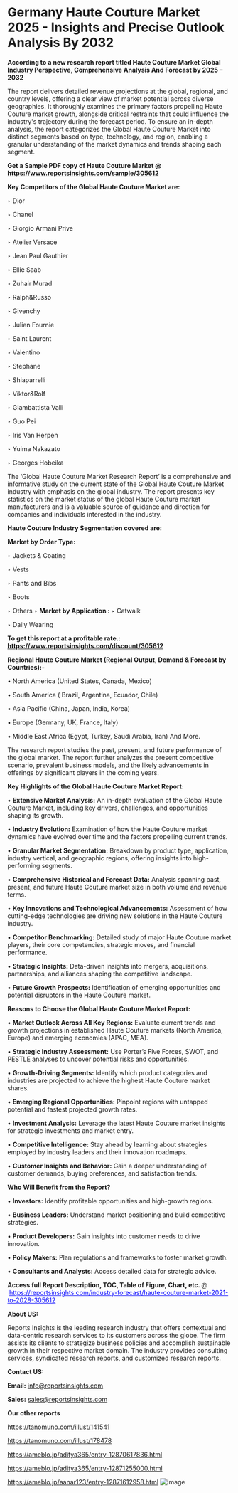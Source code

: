 # Germany Haute Couture Market 2025 - Insights and Precise Outlook Analysis By 2032

<strong>According to a new research report titled Haute Couture Market Global Industry Perspective, Comprehensive Analysis And Forecast by 2025 – 2032</strong>

The report delivers detailed revenue projections at the global, regional, and country levels, offering a clear view of market potential across diverse geographies. It thoroughly examines the primary factors propelling Haute Couture market growth, alongside critical restraints that could influence the industry's trajectory during the forecast period. To ensure an in-depth analysis, the report categorizes the Global Haute Couture Market into distinct segments based on type, technology, and region, enabling a granular understanding of the market dynamics and trends shaping each segment.

<strong>Get a Sample PDF copy of Haute Couture Market </strong><strong>@<a href=https://www.reportsinsights.com/sample/305612 style=color:#0000ff;> https://www.reportsinsights.com/sample/305612</a></strong></font>

<strong>Key Competitors of the Global Haute Couture Market are:</strong>

‣ Dior

‣ Chanel

‣ Giorgio Armani Prive

‣ Atelier Versace

‣ Jean Paul Gauthier

‣ Ellie Saab

‣ Zuhair Murad

‣ Ralph&Russo

‣ Givenchy

‣ Julien Fournie

‣ Saint Laurent

‣ Valentino

‣ Stephane

‣ Shiaparrelli

‣ Viktor&Rolf

‣ Giambattista Valli

‣ Guo Pei

‣ Iris Van Herpen

‣ Yuima Nakazato

‣ Georges Hobeika

The ‘Global Haute Couture Market Research Report’ is a comprehensive and informative study on the current state of the Global Haute Couture Market industry with emphasis on the global industry. The report presents key statistics on the market status of the global Haute Couture market manufacturers and is a valuable source of guidance and direction for companies and individuals interested in the industry.

<strong>Haute Couture Industry Segmentation covered are:</strong>

<strong>Market by Order Type: </strong>

‣ Jackets & Coating

‣ Vests

‣ Pants and Bibs

‣ Boots

‣ Others
‣ 
<strong>Market by Application :</strong>
‣ Catwalk

‣ Daily Wearing

<strong>To get this report at a profitable rate.: <a href=https://www.reportsinsights.com/discount/305612 style=color:#0000ff;>https://www.reportsinsights.com/discount/305612</a></strong></font>

<strong>Regional Haute Couture Market (Regional Output, Demand &amp; Forecast by Countries):-</strong>

• North America (United States, Canada, Mexico)

• South America ( Brazil, Argentina, Ecuador, Chile)

• Asia Pacific (China, Japan, India, Korea)

• Europe (Germany, UK, France, Italy)

• Middle East Africa (Egypt, Turkey, Saudi Arabia, Iran) And More.

The research report studies the past, present, and future performance of the global market. The report further analyzes the present competitive scenario, prevalent business models, and the likely advancements in offerings by significant players in the coming years.

<strong>Key Highlights of the Global Haute Couture Market Report:</strong>

• <strong>Extensive Market Analysis:</strong> An in-depth evaluation of the Global Haute Couture Market, including key drivers, challenges, and opportunities shaping its growth.

• <strong>Industry Evolution:</strong> Examination of how the Haute Couture market dynamics have evolved over time and the factors propelling current trends.

• <strong>Granular Market Segmentation:</strong> Breakdown by product type, application, industry vertical, and geographic regions, offering insights into high-performing segments.

• <strong>Comprehensive Historical and Forecast Data:</strong> Analysis spanning past, present, and future Haute Couture market size in both volume and revenue terms.

• <strong>Key Innovations and Technological Advancements:</strong> Assessment of how cutting-edge technologies are driving new solutions in the Haute Couture industry.

• <strong>Competitor Benchmarking:</strong> Detailed study of major Haute Couture market players, their core competencies, strategic moves, and financial performance.

• <strong>Strategic Insights:</strong> Data-driven insights into mergers, acquisitions, partnerships, and alliances shaping the competitive landscape.

• <strong>Future Growth Prospects:</strong> Identification of emerging opportunities and potential disruptors in the Haute Couture market.

<strong>Reasons to Choose the Global Haute Couture Market Report:</strong>

• <strong>Market Outlook Across All Key Regions:</strong> Evaluate current trends and growth projections in established Haute Couture markets (North America, Europe) and emerging economies (APAC, MEA).

• <strong>Strategic Industry Assessment:</strong> Use Porter’s Five Forces, SWOT, and PESTLE analyses to uncover potential risks and opportunities.

• <strong>Growth-Driving Segments:</strong> Identify which product categories and industries are projected to achieve the highest Haute Couture market shares.

• <strong>Emerging Regional Opportunities:</strong> Pinpoint regions with untapped potential and fastest projected growth rates.

• <strong>Investment Analysis:</strong> Leverage the latest Haute Couture market insights for strategic investments and market entry.

• <strong>Competitive Intelligence:</strong> Stay ahead by learning about strategies employed by industry leaders and their innovation roadmaps.

• <strong>Customer Insights and Behavior:</strong> Gain a deeper understanding of customer demands, buying preferences, and satisfaction trends.

<strong>Who Will Benefit from the Report?</strong>

• <strong>Investors:</strong> Identify profitable opportunities and high-growth regions.

• <strong>Business Leaders:</strong> Understand market positioning and build competitive strategies.

• <strong>Product Developers:</strong> Gain insights into customer needs to drive innovation.

• <strong>Policy Makers:</strong> Plan regulations and frameworks to foster market growth.

• <strong>Consultants and Analysts:</strong> Access detailed data for strategic advice.
</ul>
<strong>Access full Report Description, TOC, Table of Figure, Chart, etc. </strong>@  <a href=https://reportsinsights.com/industry-forecast/haute-couture-market-2021-to-2028-305612 style=color:#0000ff;>https://reportsinsights.com/industry-forecast/haute-couture-market-2021-to-2028-305612</a></font>

<strong><strong>About US</strong>:</strong>

Reports Insights is the leading research industry that offers contextual and data-centric research services to its customers across the globe. The firm assists its clients to strategize business policies and accomplish sustainable growth in their respective market domain. The industry provides consulting services, syndicated research reports, and customized research reports.

<strong>Contact US:</strong>

<p class=""""><b>Email:</b> <a href=mailto:info@reportsinsights.com>info@reportsinsights.com</a></p>
<p class=""""><b>Sales:</b> <a href=mailto:sales@reportsinsights.com>sales@reportsinsights.com</a></p>

<strong>Our other reports</strong>

<a href=https://tanomuno.com/illust/141541>https://tanomuno.com/illust/141541</a>

<a href=https://tanomuno.com/illust/178478>https://tanomuno.com/illust/178478</a>

<a href=https://ameblo.jp/aditya365/entry-12870617836.html>https://ameblo.jp/aditya365/entry-12870617836.html</a>

<a href=https://ameblo.jp/aditya365/entry-12871255000.html>https://ameblo.jp/aditya365/entry-12871255000.html</a>

<a href=https://ameblo.jp/aanar123/entry-12871612958.html>https://ameblo.jp/aanar123/entry-12871612958.html</a>
![image](https://github.com/user-attachments/assets/af813a1a-5d38-48a6-beec-5d63036edb4c)
